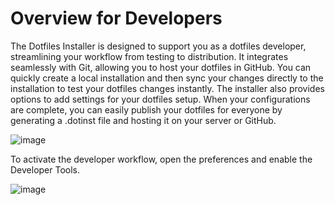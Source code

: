 # Overview for Developers

The Dotfiles Installer is designed to support you as a dotfiles developer, streamlining your workflow from testing to distribution. It integrates seamlessly with Git, allowing you to host your dotfiles in GitHub. You can quickly create a local installation and then sync your changes directly to the installation to test your dotfiles changes instantly. The installer also provides options to add settings for your dotfiles setup. When your configurations are complete, you can easily publish your dotfiles for everyone by generating a .dotinst file and hosting it on your server or GitHub.

![image](/mainscreen-dev.jpg)

To activate the developer workflow, open the preferences and enable the Developer Tools.

![image](/preferences.jpg)